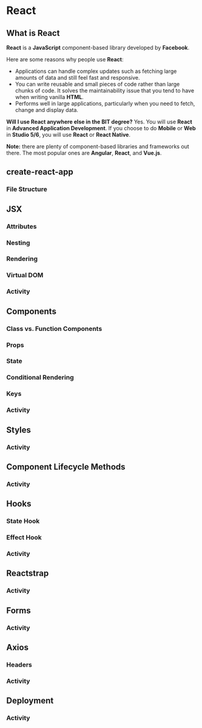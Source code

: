 # **React**

## What is React
**React** is a **JavaScript** component-based library developed by **Facebook**. 

Here are some reasons why people use **React**:
- Applications can handle complex updates such as fetching large amounts of data and still feel fast and responsive.
- You can write reusable and small pieces of code rather than large chunks of code. It solves the maintainability issue that you tend to have when writing vanilla **HTML**.
- Performs well in large applications, particularly when you need to fetch, change and display data.

**Will I use React anywhere else in the BIT degree?**
Yes. You will use **React** in **Advanced Application Development**. If you choose to do **Mobile** or **Web** in **Studio 5/6**, you will use **React** or **React Native**.

**Note:** there are plenty of component-based libraries and frameworks out there. The most popular ones are **Angular**, **React**, and **Vue.js**.

## create-react-app

### File Structure

## JSX

### Attributes

### Nesting

### Rendering

### Virtual DOM

### Activity

## Components

### Class vs. Function Components

### Props

### State

### Conditional Rendering

### Keys

### Activity

## Styles

### Activity

## Component Lifecycle Methods

### Activity

## Hooks

### State Hook

### Effect Hook

### Activity

## Reactstrap

### Activity

## Forms

### Activity

## Axios

### Headers

### Activity

## Deployment

### Activity
